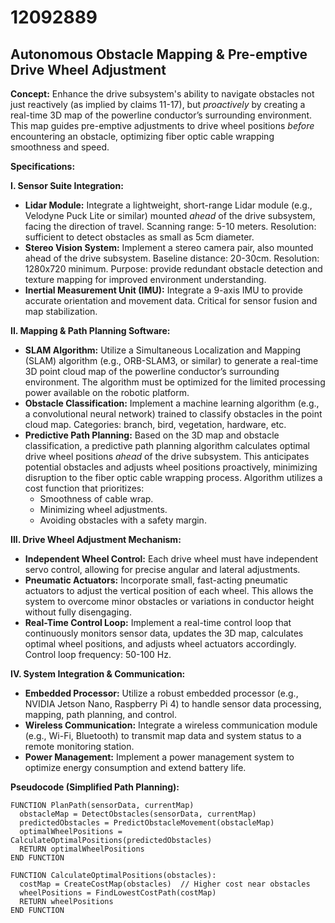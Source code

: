 # 12092889

## Autonomous Obstacle Mapping & Pre-emptive Drive Wheel Adjustment

**Concept:** Enhance the drive subsystem's ability to navigate obstacles not just reactively (as implied by claims 11-17), but *proactively* by creating a real-time 3D map of the powerline conductor’s surrounding environment. This map guides pre-emptive adjustments to drive wheel positions *before* encountering an obstacle, optimizing fiber optic cable wrapping smoothness and speed.

**Specifications:**

**I. Sensor Suite Integration:**

*   **Lidar Module:** Integrate a lightweight, short-range Lidar module (e.g., Velodyne Puck Lite or similar) mounted *ahead* of the drive subsystem, facing the direction of travel.  Scanning range: 5-10 meters.  Resolution: sufficient to detect obstacles as small as 5cm diameter.
*   **Stereo Vision System:** Implement a stereo camera pair, also mounted ahead of the drive subsystem.  Baseline distance: 20-30cm.  Resolution:  1280x720 minimum.  Purpose: provide redundant obstacle detection and texture mapping for improved environment understanding.
*   **Inertial Measurement Unit (IMU):** Integrate a 9-axis IMU to provide accurate orientation and movement data. Critical for sensor fusion and map stabilization.

**II. Mapping & Path Planning Software:**

*   **SLAM Algorithm:** Utilize a Simultaneous Localization and Mapping (SLAM) algorithm (e.g., ORB-SLAM3, or similar) to generate a real-time 3D point cloud map of the powerline conductor’s surrounding environment.  The algorithm must be optimized for the limited processing power available on the robotic platform.
*   **Obstacle Classification:** Implement a machine learning algorithm (e.g., a convolutional neural network) trained to classify obstacles in the point cloud map. Categories: branch, bird, vegetation, hardware, etc.
*   **Predictive Path Planning:** Based on the 3D map and obstacle classification, a predictive path planning algorithm calculates optimal drive wheel positions *ahead* of the drive subsystem. This anticipates potential obstacles and adjusts wheel positions proactively, minimizing disruption to the fiber optic cable wrapping process.  Algorithm utilizes a cost function that prioritizes:
    *   Smoothness of cable wrap.
    *   Minimizing wheel adjustments.
    *   Avoiding obstacles with a safety margin.

**III. Drive Wheel Adjustment Mechanism:**

*   **Independent Wheel Control:** Each drive wheel must have independent servo control, allowing for precise angular and lateral adjustments.
*   **Pneumatic Actuators:** Incorporate small, fast-acting pneumatic actuators to adjust the vertical position of each wheel. This allows the system to overcome minor obstacles or variations in conductor height without fully disengaging.
*   **Real-Time Control Loop:** Implement a real-time control loop that continuously monitors sensor data, updates the 3D map, calculates optimal wheel positions, and adjusts wheel actuators accordingly.  Control loop frequency: 50-100 Hz.

**IV. System Integration & Communication:**

*   **Embedded Processor:** Utilize a robust embedded processor (e.g., NVIDIA Jetson Nano, Raspberry Pi 4) to handle sensor data processing, mapping, path planning, and control.
*   **Wireless Communication:** Integrate a wireless communication module (e.g., Wi-Fi, Bluetooth) to transmit map data and system status to a remote monitoring station.
*   **Power Management:** Implement a power management system to optimize energy consumption and extend battery life.



**Pseudocode (Simplified Path Planning):**

```
FUNCTION PlanPath(sensorData, currentMap)
  obstacleMap = DetectObstacles(sensorData, currentMap)
  predictedObstacles = PredictObstacleMovement(obstacleMap)
  optimalWheelPositions = CalculateOptimalPositions(predictedObstacles)
  RETURN optimalWheelPositions
END FUNCTION

FUNCTION CalculateOptimalPositions(obstacles):
  costMap = CreateCostMap(obstacles)  // Higher cost near obstacles
  wheelPositions = FindLowestCostPath(costMap)
  RETURN wheelPositions
END FUNCTION
```